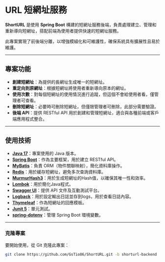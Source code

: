 # URL 短網址服務

**ShortURL** 是使用 **Spring Boot** 構建的短網址服務後端，負責處理建立、管理和重新導向短網址，搭配前端為使用者提供快速的短網址服務。

此專案實現了前後端分離，以增強模組化和可維護性，確保系統具有擴展性且易於維護。

---

## **專案功能**
- **創建短網址**：為提供的長網址生成唯一的短網址。
- **重定向到原網址**：根據短網址將使用者重新導向原本的網址。
- **使用次數**：對每個短網址的使用情況進行追蹤，但這個不會給使用者看，僅管理者可查看。
- **刪除短網址**：必要時可刪除短網址，但僅限管理者可刪除，此部分需要驗證。
- **後端 API**：提供 RESTful API 用於創建和管理短網址，適合與各種前端或客戶端應用程式整合。

---

## **使用技術**
- **[Java 17](https://www.oracle.com/java/technologies/javase/jdk17-archive-downloads.html)**：專案使用的 Java 版本。
- **[Spring Boot](https://spring.io/projects/spring-boot)**：作為主要框架，用於建立 RESTful API。
- **[MyBatis](https://mybatis.org/mybatis-3/)**：負責 ORM（物件關聯映射），簡化資料庫操作。
- **[Redis](https://redis.io/)**：用於緩存短網址，避免多次查詢資料庫。
- **[MurmurHash3](https://github.com/eprst/murmur3)**：用於生成短網址的Hash值，以確保其唯一性和效率。
- **[Lombok](https://projectlombok.org/)**：用於簡化Java程式。
- **[Swagger UI](https://swagger.io/tools/swagger-ui/)**：提供 API 文件及互動測試平台。
- **[Logback](https://logback.qos.ch/)**：用於設定輸出日誌並存到logs，用於查看日誌內容。
- **[Thymeleaf](https://www.thymeleaf.org/)**：作為短網址的回應模板。
- **[Junit 5](https://junit.org/junit5/)**：單元測試。
- **[spring-dotenv](https://github.com/paulschwarz/spring-dotenv)**：管理 Spring Boot 環境變數。


---

### **克隆專案**
要開始使用，從 Git 克隆此專案：
```sh
git clone https://github.com/GsTio86/ShortURL.git -b shorturl-backend
